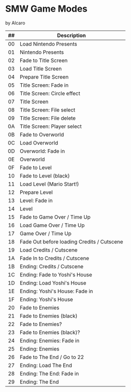 # SMW Game Modes
by Alcaro

\## | Description
:---:|------------
00 | Load Nintendo Presents
01 | Nintendo Presents
02 | Fade to Title Screen
03 | Load Title Screen
04 | Prepare Title Screen
05 | Title Screen: Fade in
06 | Title Screen: Circle effect
07 | Title Screen
08 | Title Screen: File select
09 | Title Screen: File delete
0A | Title Screen: Player select
0B | Fade to Overworld
0C | Load Overworld
0D | Overworld: Fade in
0E | Overworld
0F | Fade to Level
10 | Fade to Level (black)
11 | Load Level (Mario Start!)
12 | Prepare Level
13 | Level: Fade in
14 | Level
15 | Fade to Game Over / Time Up
16 | Load Game Over / Time Up
17 | Game Over / Time Up
18 | Fade Out before loading Credits / Cutscene
19 | Load Credits / Cutscene
1A | Fade In to Credits / Cutscene
1B | Ending: Credits / Cutscene
1C | Ending: Fade to Yoshi's House
1D | Ending: Load Yoshi's House
1E | Ending: Yoshi's House: Fade in
1F | Ending: Yoshi's House
20 | Fade to Enemies
21 | Fade to Enemies (black)
22 | Fade to Enemies?
23 | Fade to Enemies (black)?
24 | Ending: Enemies: Fade in
25 | Ending: Enemies
26 | Fade to The End / Go to 22
27 | Ending: Load The End
28 | Ending: The End: Fade in
29 | Ending: The End 